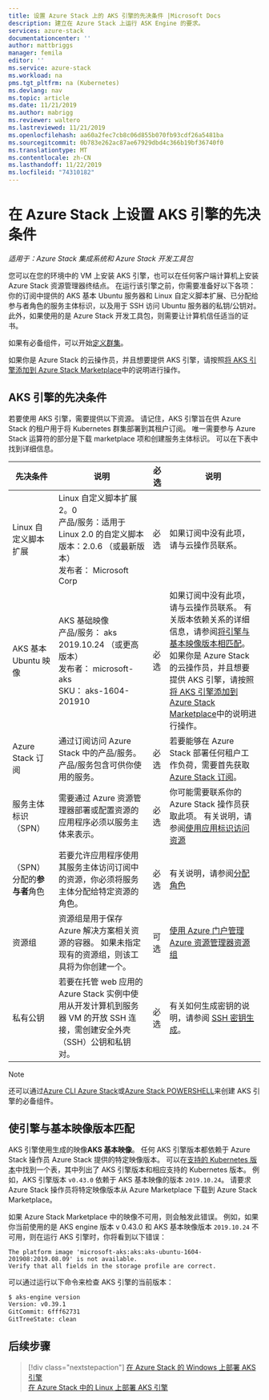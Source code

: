 ```yaml
---
title: 设置 Azure Stack 上的 AKS 引擎的先决条件 |Microsoft Docs
description: 建立在 Azure Stack 上运行 ASK Engine 的要求。
services: azure-stack
documentationcenter: ''
author: mattbriggs
manager: femila
editor: ''
ms.service: azure-stack
ms.workload: na
pms.tgt_pltfrm: na (Kubernetes)
ms.devlang: nav
ms.topic: article
ms.date: 11/21/2019
ms.author: mabrigg
ms.reviewer: waltero
ms.lastreviewed: 11/21/2019
ms.openlocfilehash: aa60a2fec7cb8c06d855b070fb93cdf26a5481ba
ms.sourcegitcommit: 0b783e262ac87ae67929dbd4c366b19bf36740f0
ms.translationtype: MT
ms.contentlocale: zh-CN
ms.lasthandoff: 11/22/2019
ms.locfileid: "74310182"
---
```

# <a name="set-up-the-prerequisites-for-the-aks-engine-on-azure-stack"></a>在 Azure Stack 上设置 AKS 引擎的先决条件

*适用于：Azure Stack 集成系统和 Azure Stack 开发工具包*

您可以在您的环境中的 VM 上安装 AKS 引擎，也可以在任何客户端计算机上安装 Azure Stack 资源管理器终结点。 在运行该引擎之前，你需要准备好以下各项：你的订阅中提供的 AKS 基本 Ubuntu 服务器和 Linux 自定义脚本扩展、已分配给参与者角色的服务主体标识，以及用于 SSH 访问 Ubuntu 服务器的私钥/公钥对。 此外，如果使用的是 Azure Stack 开发工具包，则需要让计算机信任适当的证书。

如果有必备组件，可以开始[定义群集](azure-stack-kubernetes-aks-engine-deploy-cluster.md)。

如果你是 Azure Stack 的云操作员，并且想要提供 AKS 引擎，请按照[将 AKS 引擎添加到 Azure Stack Marketplace](../operator/azure-stack-aks-engine.md)中的说明进行操作。

## <a name="prerequisites-for-the-aks-engine"></a>AKS 引擎的先决条件

若要使用 AKS 引擎，需要提供以下资源。 请记住，AKS 引擎旨在供 Azure Stack 的租户用于将 Kubernetes 群集部署到其租户订阅。 唯一需要参与 Azure Stack 运算符的部分是下载 marketplace 项和创建服务主体标识。 可以在下表中找到详细信息。

| 先决条件 | 说明 | 必选 | 说明 |
| --- | --- | --- | --- |
| Linux 自定义脚本扩展 | Linux 自定义脚本扩展2。0<br>产品/服务：适用于 Linux 2.0 的自定义脚本<br>版本：2.0.6 （或最新版本）<br>发布者： Microsoft Corp | 必选 | 如果订阅中没有此项，请与云操作员联系。 |
| AKS 基本 Ubuntu 映像 | AKS 基础映像<br>产品/服务： aks<br> 2019.10.24 （或更高版本）<br>发布者： microsoft-aks<br>SKU： aks-1604-201910 | 必选 | 如果订阅中没有此项，请与云操作员联系。 有关版本依赖关系的详细信息，请参阅[将引擎与基本映像版本相匹配](#matching-engine-to-base-image-version)。<br> 如果你是 Azure Stack 的云操作员，并且想要提供 AKS 引擎，请按照[将 AKS 引擎添加到 Azure Stack Marketplace](../operator/azure-stack-aks-engine.md)中的说明进行操作。 |
| Azure Stack 订阅 | 通过订阅访问 Azure Stack 中的产品/服务。 产品/服务包含可供你使用的服务。 | 必选 | 若要能够在 Azure Stack 部署任何租户工作负荷，需要首先获取[Azure Stack 订阅](https://docs.microsoft.com/azure-stack/user/azure-stack-subscribe-services)。 |
| 服务主体标识（SPN） |  需要通过 Azure 资源管理器部署或配置资源的应用程序必须以服务主体来表示。 | 必选 | 你可能需要联系你的 Azure Stack 操作员获取此项。  有关说明，请参阅[使用应用标识访问资源](https://docs.microsoft.com/azure-stack/operator/azure-stack-create-service-principals) |
| （SPN）分配的**参与者**角色 | 若要允许应用程序使用其服务主体访问订阅中的资源，你必须将服务主体分配给特定资源的角色。 | 必选 | 有关说明，请参阅[分配角色](https://docs.microsoft.com/azure-stack/operator/azure-stack-create-service-principals#assign-a-role) |
| 资源组 | 资源组是用于保存 Azure 解决方案相关资源的容器。 如果未指定现有的资源组，则该工具将为你创建一个。 | 可选 | [使用 Azure 门户管理 Azure 资源管理器资源组](https://docs.microsoft.com/azure/azure-resource-manager/manage-resource-groups-portal) |
| 私有公钥 | 若要在托管 web 应用的 Azure Stack 实例中使用从开发计算机到服务器 VM 的开放 SSH 连接，需创建安全外壳（SSH）公钥和私钥对。 | 必选 | 有关如何生成密钥的说明，请参阅 [SSH 密钥生成](https://docs.microsoft.com/azure-stack/user/azure-stack-dev-start-howto-ssh-public-key)。|

> [!Note]  
> 还可以通过[Azure CLI Azure Stack](https://docs.microsoft.com/azure-stack/user/azure-stack-version-profiles-azurecli2)或[Azure Stack POWERSHELL](https://docs.microsoft.com/azure-stack/operator/azure-stack-powershell-install)来创建 AKS 引擎的必备组件。

## <a name="matching-engine-to-base-image-version"></a>使引擎与基本映像版本匹配

AKS 引擎使用生成的映像**AKS 基本映像**。 任何 AKS 引擎版本都依赖于 Azure Stack 操作员 Azure Stack 提供的特定映像版本。 可以在[支持的 Kubernetes 版本](https://github.com/Azure/aks-engine/blob/master/docs/topics/azure-stack.md#supported-kubernetes-versions)中找到一个表，其中列出了 AKS 引擎版本和相应支持的 Kubernetes 版本。 例如，AKS 引擎版本 `v0.43.0` 依赖于 AKS 基本映像的版本 `2019.10.24`。 请要求 Azure Stack 操作员将特定映像版本从 Azure Marketplace 下载到 Azure Stack Marketplace。

如果 Azure Stack Marketplace 中的映像不可用，则会触发此错误。 例如，如果你当前使用的是 AKS engine 版本 v 0.43.0 和 AKS 基本映像版本 `2019.10.24` 不可用，则在运行 AKS 引擎时，你将看到以下错误： 

```Text  
The platform image 'microsoft-aks:aks:aks-ubuntu-1604-201908:2019.08.09' is not available. 
Verify that all fields in the storage profile are correct.
```

可以通过运行以下命令来检查 AKS 引擎的当前版本：

```bash  
$ aks-engine version
Version: v0.39.1
GitCommit: 6fff62731
GitTreeState: clean
```

## <a name="next-steps"></a>后续步骤

> [!div class="nextstepaction"]
> [在 Azure Stack 的 Windows 上部署 AKS 引擎](azure-stack-kubernetes-aks-engine-deploy-windows.md)  
> [在 Azure Stack 中的 Linux 上部署 AKS 引擎](azure-stack-kubernetes-aks-engine-deploy-linux.md)